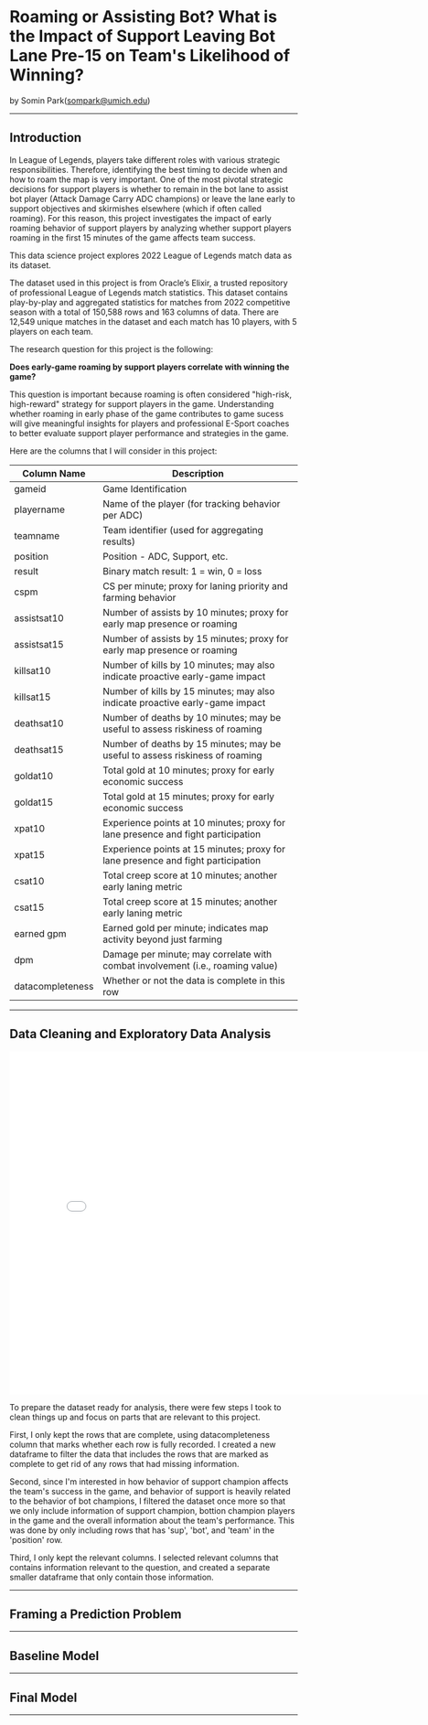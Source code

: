 # Roaming or Assisting Bot? What is the Impact of Support Leaving Bot Lane Pre-15 on Team's Likelihood of Winning?

by Somin Park(sompark@umich.edu)

---

## Introduction

In League of Legends, players take different roles with various strategic responsibilities. Therefore, identifying the best timing to decide when and how to roam the map is very important. One of the most pivotal strategic decisions for support players is whether to remain in the bot lane to assist bot player (Attack Damage Carry ADC champions) or leave the lane early to support objectives and skirmishes elsewhere (which if often called roaming). For this reason, this project investigates the impact of early roaming behavior of support players by analyzing whether support players roaming in the first 15 minutes of the game affects team success.

This data science project explores 2022 League of Legends match data as its dataset.

The dataset used in this project is from Oracle’s Elixir, a trusted repository of professional League of Legends match statistics. This dataset contains play-by-play and aggregated statistics for matches from 2022 competitive season with a total of 150,588 rows and 163 columns of data. There are 12,549 unique matches in the dataset and each match has 10 players, with 5 players on each team. 

The research question for this project is the following:

**Does early-game roaming by support players correlate with winning the game?**

This question is important because roaming is often considered "high-risk, high-reward" strategy for support players in the game. Understanding whether roaming in early phase of the game contributes to game sucess will give meaningful insights for players and professional E-Sport coaches to better evaluate support player performance and strategies in the game. 


Here are the columns that I will consider in this project:

| Column Name         | Description                                                                 |
|---------------------|------------------------------------------------------------------------------|
| gameid              | Game Identification                                                         |
| playername          | Name of the player (for tracking behavior per ADC)                          |
| teamname            | Team identifier (used for aggregating results)                              |
| position            | Position - ADC, Support, etc.                                                |
| result              | Binary match result: 1 = win, 0 = loss                                       |
| cspm                | CS per minute; proxy for laning priority and farming behavior                |
| assistsat10         | Number of assists by 10 minutes; proxy for early map presence or roaming     |
| assistsat15         | Number of assists by 15 minutes; proxy for early map presence or roaming     |
| killsat10           | Number of kills by 10 minutes; may also indicate proactive early-game impact |
| killsat15           | Number of kills by 15 minutes; may also indicate proactive early-game impact |
| deathsat10          | Number of deaths by 10 minutes; may be useful to assess riskiness of roaming |
| deathsat15          | Number of deaths by 15 minutes; may be useful to assess riskiness of roaming |
| goldat10            | Total gold at 10 minutes; proxy for early economic success                   |
| goldat15            | Total gold at 15 minutes; proxy for early economic success                   |
| xpat10              | Experience points at 10 minutes; proxy for lane presence and fight participation |
| xpat15              | Experience points at 15 minutes; proxy for lane presence and fight participation |
| csat10              | Total creep score at 10 minutes; another early laning metric                 |
| csat15              | Total creep score at 15 minutes; another early laning metric                 |
| earned gpm          | Earned gold per minute; indicates map activity beyond just farming           |
| dpm                 | Damage per minute; may correlate with combat involvement (i.e., roaming value)|
| datacompleteness    | Whether or not the data is complete in this row                              |

---

## Data Cleaning and Exploratory Data Analysis

<iframe src="assets/10-80-enrollment.html" width=800 height=600 frameBorder=0></iframe>

To prepare the dataset ready for analysis, there were few steps I took to clean things up and focus on parts that are relevant to this project. 

First, I only kept the rows that are complete, using datacompleteness column that marks whether each row is fully recorded. I created a new dataframe to filter the data that includes the rows that are marked as complete to get rid of any rows that had missing information. 

Second, since I'm interested in how behavior of support champion affects the team's success in the game, and behavior of support is heavily related to the behavior of bot champions, I filtered the dataset once more so that we only include information of support champion, bottion champion players in the game and the overall information about the team's performance. This was done by only including rows that has 'sup', 'bot', and 'team' in the 'position' row. 

Third, I only kept the relevant columns. I selected relevant columns that contains information relevant to the question, and created a separate smaller dataframe that only contain those information. 

---

## Framing a Prediction Problem


---

## Baseline Model


---

## Final Model


---